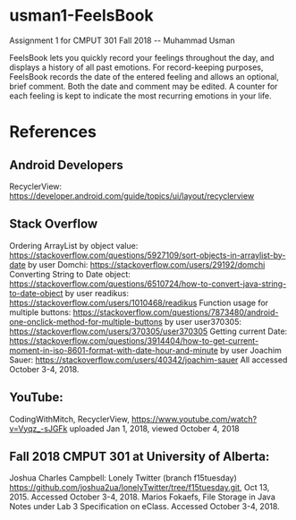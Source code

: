 # usman1-FeelsBook
Assignment 1 for CMPUT 301 Fall 2018 -- Muhammad Usman

FeelsBook lets you quickly record your feelings throughout the day, and displays a history of all past emotions. For record-keeping purposes, FeelsBook records the date of the entered feeling and allows an optional, brief comment. Both the date and comment may be edited. A counter for each feeling is kept to indicate the most recurring emotions in your life.

# References
## Android Developers
RecyclerView: https://developer.android.com/guide/topics/ui/layout/recyclerview

## Stack Overflow
Ordering ArrayList by object value: https://stackoverflow.com/questions/5927109/sort-objects-in-arraylist-by-date by user Domchi: https://stackoverflow.com/users/29192/domchi
Converting String to Date object: https://stackoverflow.com/questions/6510724/how-to-convert-java-string-to-date-object by user readikus: https://stackoverflow.com/users/1010468/readikus
Function usage for multiple buttons: https://stackoverflow.com/questions/7873480/android-one-onclick-method-for-multiple-buttons by user user370305: https://stackoverflow.com/users/370305/user370305
Getting current Date: https://stackoverflow.com/questions/3914404/how-to-get-current-moment-in-iso-8601-format-with-date-hour-and-minute by user Joachim Sauer: https://stackoverflow.com/users/40342/joachim-sauer
All accessed October 3-4, 2018.

## YouTube:
CodingWithMitch, RecyclerView, https://www.youtube.com/watch?v=Vyqz_-sJGFk uploaded Jan 1, 2018, viewed October 4, 2018

## Fall 2018 CMPUT 301 at University of Alberta:
Joshua Charles Campbell: Lonely Twitter (branch f15tuesday) https://github.com/joshua2ua/lonelyTwitter/tree/f15tuesday.git, Oct 13, 2015. Accessed October 3-4, 2018.
Marios Fokaefs, File Storage in Java Notes under Lab 3 Specification on eClass. Accessed October 3-4, 2018.
